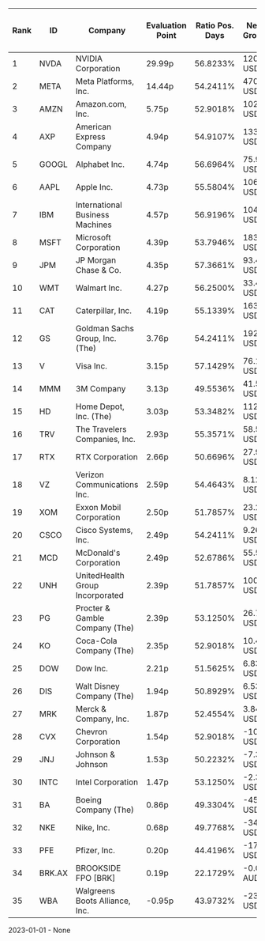 | Rank | ID | Company | Evaluation Point | Ratio Pos. Days | Netto Growth | Mean Rel. Daily Growth | Tot. Growth | Current Price | Sector |
| --- | --- | --- | --- | --- | --- | --- | --- | --- | --- |
| 1 | NVDA | NVIDIA Corporation | 29.99p | 56.8233% | 120.49 USD | 0.56% | 842.29% | 138.53 USD | Technology |
| 2 | META | Meta Platforms, Inc. | 14.44p | 54.2411% | 470.92 USD | 0.38% | 378.66% | 595.78 USD | Communication Services |
| 3 | AMZN | Amazon.com, Inc. | 5.75p | 52.9018% | 102.44 USD | 0.19% | 119.37% | 188.44 USD | Consumer Cyclical |
| 4 | AXP | American Express Company | 4.94p | 54.9107% | 133.41 USD | 0.16% | 93.12% | 277.08 USD | Financial Services |
| 5 | GOOGL | Alphabet Inc. | 4.74p | 56.6964% | 75.99 USD | 0.16% | 85.48% | 165.01 USD | Communication Services |
| 6 | AAPL | Apple Inc. | 4.73p | 55.5804% | 106.59 USD | 0.15% | 86.03% | 230.62 USD | Technology |
| 7 | IBM | International Business Machines | 4.57p | 56.9196% | 104.81 USD | 0.14% | 79.90% | 235.94 USD | Technology |
| 8 | MSFT | Microsoft Corporation | 4.39p | 53.7946% | 183.97 USD | 0.14% | 77.89% | 420.33 USD | Technology |
| 9 | JPM | JP Morgan Chase & Co. | 4.35p | 57.3661% | 93.43 USD | 0.13% | 72.91% | 221.04 USD | Financial Services |
| 10 | WMT | Walmart Inc. | 4.27p | 56.2500% | 33.45 USD | 0.13% | 71.64% | 80.18 USD | Consumer Defensive |
| 11 | CAT | Caterpillar, Inc. | 4.19p | 55.1339% | 163.13 USD | 0.13% | 70.55% | 394.99 USD | Industrials |
| 12 | GS | Goldman Sachs Group, Inc. (The) | 3.76p | 54.2411% | 192.93 USD | 0.11% | 58.59% | 521.70 USD | Financial Services |
| 13 | V | Visa Inc. | 3.15p | 57.1429% | 76.15 USD | 0.08% | 37.22% | 281.02 USD | Financial Services |
| 14 | MMM | 3M Company | 3.13p | 49.5536% | 41.53 USD | 0.10% | 44.26% | 135.39 USD | Industrials |
| 15 | HD | Home Depot, Inc. (The) | 3.03p | 53.3482% | 112.78 USD | 0.08% | 37.40% | 414.83 USD | Consumer Cyclical |
| 16 | TRV | The Travelers Companies, Inc. | 2.93p | 55.3571% | 58.56 USD | 0.07% | 32.46% | 238.85 USD | Financial Services |
| 17 | RTX | RTX Corporation | 2.66p | 50.6696% | 27.93 USD | 0.07% | 28.95% | 124.46 USD | Industrials |
| 18 | VZ | Verizon Communications Inc. | 2.59p | 54.4643% | 8.12 USD | 0.06% | 23.16% | 43.15 USD | Communication Services |
| 19 | XOM | Exxon Mobil Corporation | 2.50p | 51.7857% | 23.24 USD | 0.06% | 23.15% | 123.69 USD | Energy |
| 20 | CSCO | Cisco Systems, Inc. | 2.49p | 54.2411% | 9.26 USD | 0.05% | 20.55% | 54.34 USD | Technology |
| 21 | MCD | McDonald's Corporation | 2.49p | 52.6786% | 55.59 USD | 0.05% | 21.90% | 309.78 USD | Consumer Cyclical |
| 22 | UNH | UnitedHealth Group Incorporated | 2.39p | 51.7857% | 100.96 USD | 0.05% | 19.99% | 605.72 USD | Healthcare |
| 23 | PG | Procter & Gamble Company (The) | 2.39p | 53.1250% | 26.79 USD | 0.04% | 18.46% | 171.88 USD | Consumer Defensive |
| 24 | KO | Coca-Cola Company (The) | 2.35p | 52.9018% | 10.48 USD | 0.04% | 17.56% | 70.11 USD | Consumer Defensive |
| 25 | DOW | Dow Inc. | 2.21p | 51.5625% | 6.83 USD | 0.04% | 14.66% | 53.52 USD | Basic Materials |
| 26 | DIS | Walt Disney Company (The) | 1.94p | 50.8929% | 6.53 USD | 0.03% | 7.39% | 94.82 USD | Communication Services |
| 27 | MRK | Merck & Company, Inc. | 1.87p | 52.4554% | 3.84 USD | 0.02% | 3.62% | 109.70 USD | Healthcare |
| 28 | CVX | Chevron Corporation | 1.54p | 52.9018% | -10.93 USD | -0.01% | -6.74% | 151.23 USD | Energy |
| 29 | JNJ | Johnson & Johnson | 1.53p | 50.2232% | -7.32 USD | -0.00% | -4.33% | 161.52 USD | Healthcare |
| 30 | INTC | Intel Corporation | 1.47p | 53.1250% | -2.37 USD | 0.02% | -9.18% | 23.45 USD | Technology |
| 31 | BA | Boeing Company (The) | 0.86p | 49.3304% | -45.85 USD | -0.04% | -23.47% | 149.60 USD | Industrials |
| 32 | NKE | Nike, Inc. | 0.68p | 49.7768% | -34.10 USD | -0.06% | -29.43% | 81.80 USD | Consumer Cyclical |
| 33 | PFE | Pfizer, Inc. | 0.20p | 44.4196% | -17.93 USD | -0.10% | -38.20% | 28.99 USD | Healthcare |
| 34 | BRK.AX | BROOKSIDE FPO [BRK] | 0.19p | 22.1729% | -0.00 AUD | 0.11% | -16.67% | 0.01 AUD | Energy |
| 35 | WBA | Walgreens Boots Alliance, Inc. | -0.95p | 43.9732% | -23.83 USD | -0.25% | -72.11% | 9.22 USD | Healthcare |

2023-01-01 - None